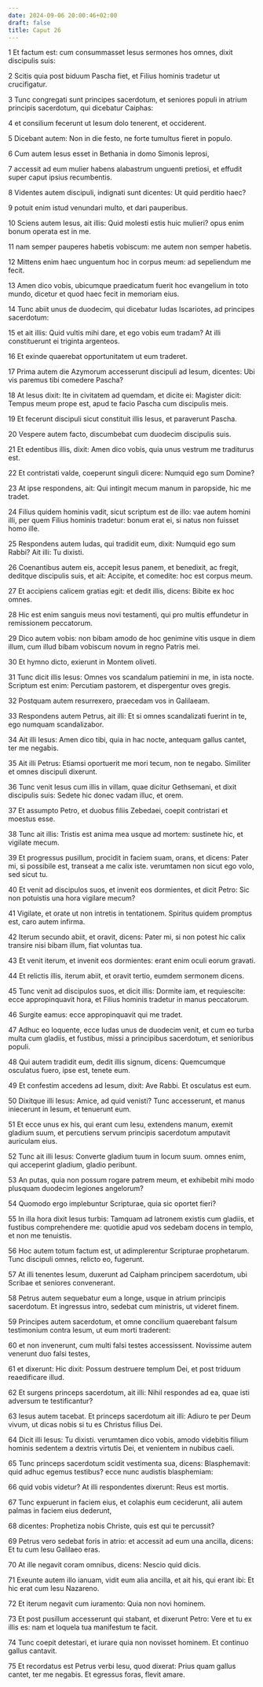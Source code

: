 ```yaml
---
date: 2024-09-06 20:00:46+02:00
draft: false
title: Caput 26
---
```





1 Et factum est: cum consummasset Iesus sermones hos omnes, dixit discipulis suis:

2 Scitis quia post biduum Pascha fiet, et Filius hominis tradetur ut crucifigatur.

3 Tunc congregati sunt principes sacerdotum, et seniores populi in atrium principis sacerdotum, qui dicebatur Caiphas:

4 et consilium fecerunt ut Iesum dolo tenerent, et occiderent.

5 Dicebant autem: Non in die festo, ne forte tumultus fieret in populo.

6 Cum autem Iesus esset in Bethania in domo Simonis leprosi,

7 accessit ad eum mulier habens alabastrum unguenti pretiosi, et effudit super caput ipsius recumbentis.

8 Videntes autem discipuli, indignati sunt dicentes: Ut quid perditio haec?

9 potuit enim istud venundari multo, et dari pauperibus.

10 Sciens autem Iesus, ait illis: Quid molesti estis huic mulieri? opus enim bonum operata est in me.

11 nam semper pauperes habetis vobiscum: me autem non semper habetis.

12 Mittens enim haec unguentum hoc in corpus meum: ad sepeliendum me fecit.

13 Amen dico vobis, ubicumque praedicatum fuerit hoc evangelium in toto mundo, dicetur et quod haec fecit in memoriam eius.

14 Tunc abiit unus de duodecim, qui dicebatur Iudas Iscariotes, ad principes sacerdotum:

15 et ait illis: Quid vultis mihi dare, et ego vobis eum tradam? At illi constituerunt ei triginta argenteos.

16 Et exinde quaerebat opportunitatem ut eum traderet.

17 Prima autem die Azymorum accesserunt discipuli ad Iesum, dicentes: Ubi vis paremus tibi comedere Pascha?

18 At Iesus dixit: Ite in civitatem ad quemdam, et dicite ei: Magister dicit: Tempus meum prope est, apud te facio Pascha cum discipulis meis.

19 Et fecerunt discipuli sicut constituit illis Iesus, et paraverunt Pascha.

20 Vespere autem facto, discumbebat cum duodecim discipulis suis.

21 Et edentibus illis, dixit: Amen dico vobis, quia unus vestrum me traditurus est.

22 Et contristati valde, coeperunt singuli dicere: Numquid ego sum Domine?

23 At ipse respondens, ait: Qui intingit mecum manum in paropside, hic me tradet.

24 Filius quidem hominis vadit, sicut scriptum est de illo: vae autem homini illi, per quem Filius hominis tradetur: bonum erat ei, si natus non fuisset homo ille.

25 Respondens autem Iudas, qui tradidit eum, dixit: Numquid ego sum Rabbi? Ait illi: Tu dixisti.

26 Coenantibus autem eis, accepit Iesus panem, et benedixit, ac fregit, deditque discipulis suis, et ait: Accipite, et comedite: hoc est corpus meum.

27 Et accipiens calicem gratias egit: et dedit illis, dicens: Bibite ex hoc omnes.

28 Hic est enim sanguis meus novi testamenti, qui pro multis effundetur in remissionem peccatorum.

29 Dico autem vobis: non bibam amodo de hoc genimine vitis usque in diem illum, cum illud bibam vobiscum novum in regno Patris mei.

30 Et hymno dicto, exierunt in Montem oliveti.

31 Tunc dicit illis Iesus: Omnes vos scandalum patiemini in me, in ista nocte. Scriptum est enim: Percutiam pastorem, et dispergentur oves gregis.

32 Postquam autem resurrexero, praecedam vos in Galilaeam.

33 Respondens autem Petrus, ait illi: Et si omnes scandalizati fuerint in te, ego numquam scandalizabor.

34 Ait illi Iesus: Amen dico tibi, quia in hac nocte, antequam gallus cantet, ter me negabis.

35 Ait illi Petrus: Etiamsi oportuerit me mori tecum, non te negabo. Similiter et omnes discipuli dixerunt.

36 Tunc venit Iesus cum illis in villam, quae dicitur Gethsemani, et dixit discipulis suis: Sedete hic donec vadam illuc, et orem.

37 Et assumpto Petro, et duobus filiis Zebedaei, coepit contristari et moestus esse.

38 Tunc ait illis: Tristis est anima mea usque ad mortem: sustinete hic, et vigilate mecum.

39 Et progressus pusillum, procidit in faciem suam, orans, et dicens: Pater mi, si possibile est, transeat a me calix iste. verumtamen non sicut ego volo, sed sicut tu.

40 Et venit ad discipulos suos, et invenit eos dormientes, et dicit Petro: Sic non potuistis una hora vigilare mecum?

41 Vigilate, et orate ut non intretis in tentationem. Spiritus quidem promptus est, caro autem infirma.

42 Iterum secundo abiit, et oravit, dicens: Pater mi, si non potest hic calix transire nisi bibam illum, fiat voluntas tua.

43 Et venit iterum, et invenit eos dormientes: erant enim oculi eorum gravati.

44 Et relictis illis, iterum abiit, et oravit tertio, eumdem sermonem dicens.

45 Tunc venit ad discipulos suos, et dicit illis: Dormite iam, et requiescite: ecce appropinquavit hora, et Filius hominis tradetur in manus peccatorum.

46 Surgite eamus: ecce appropinquavit qui me tradet.

47 Adhuc eo loquente, ecce Iudas unus de duodecim venit, et cum eo turba multa cum gladiis, et fustibus, missi a principibus sacerdotum, et senioribus populi.

48 Qui autem tradidit eum, dedit illis signum, dicens: Quemcumque osculatus fuero, ipse est, tenete eum.

49 Et confestim accedens ad Iesum, dixit: Ave Rabbi. Et osculatus est eum.

50 Dixitque illi Iesus: Amice, ad quid venisti? Tunc accesserunt, et manus iniecerunt in Iesum, et tenuerunt eum.

51 Et ecce unus ex his, qui erant cum Iesu, extendens manum, exemit gladium suum, et percutiens servum principis sacerdotum amputavit auriculam eius.

52 Tunc ait illi Iesus: Converte gladium tuum in locum suum. omnes enim, qui acceperint gladium, gladio peribunt.

53 An putas, quia non possum rogare patrem meum, et exhibebit mihi modo plusquam duodecim legiones angelorum?

54 Quomodo ergo implebuntur Scripturae, quia sic oportet fieri?

55 In illa hora dixit Iesus turbis: Tamquam ad latronem existis cum gladiis, et fustibus comprehendere me: quotidie apud vos sedebam docens in templo, et non me tenuistis.

56 Hoc autem totum factum est, ut adimplerentur Scripturae prophetarum. Tunc discipuli omnes, relicto eo, fugerunt.

57 At illi tenentes Iesum, duxerunt ad Caipham principem sacerdotum, ubi Scribae et seniores convenerant.

58 Petrus autem sequebatur eum a longe, usque in atrium principis sacerdotum. Et ingressus intro, sedebat cum ministris, ut videret finem.

59 Principes autem sacerdotum, et omne concilium quaerebant falsum testimonium contra Iesum, ut eum morti traderent:

60 et non invenerunt, cum multi falsi testes accessissent. Novissime autem venerunt duo falsi testes,

61 et dixerunt: Hic dixit: Possum destruere templum Dei, et post triduum reaedificare illud.

62 Et surgens princeps sacerdotum, ait illi: Nihil respondes ad ea, quae isti adversum te testificantur?

63 Iesus autem tacebat. Et princeps sacerdotum ait illi: Adiuro te per Deum vivum, ut dicas nobis si tu es Christus filius Dei.

64 Dicit illi Iesus: Tu dixisti. verumtamen dico vobis, amodo videbitis filium hominis sedentem a dextris virtutis Dei, et venientem in nubibus caeli.

65 Tunc princeps sacerdotum scidit vestimenta sua, dicens: Blasphemavit: quid adhuc egemus testibus? ecce nunc audistis blasphemiam:

66 quid vobis videtur? At illi respondentes dixerunt: Reus est mortis.

67 Tunc expuerunt in faciem eius, et colaphis eum ceciderunt, alii autem palmas in faciem eius dederunt,

68 dicentes: Prophetiza nobis Christe, quis est qui te percussit?

69 Petrus vero sedebat foris in atrio: et accessit ad eum una ancilla, dicens: Et tu cum Iesu Galilaeo eras.

70 At ille negavit coram omnibus, dicens: Nescio quid dicis.

71 Exeunte autem illo ianuam, vidit eum alia ancilla, et ait his, qui erant ibi: Et hic erat cum Iesu Nazareno.

72 Et iterum negavit cum iuramento: Quia non novi hominem.

73 Et post pusillum accesserunt qui stabant, et dixerunt Petro: Vere et tu ex illis es: nam et loquela tua manifestum te facit.

74 Tunc coepit detestari, et iurare quia non novisset hominem. Et continuo gallus cantavit.

75 Et recordatus est Petrus verbi Iesu, quod dixerat: Prius quam gallus cantet, ter me negabis. Et egressus foras, flevit amare.

